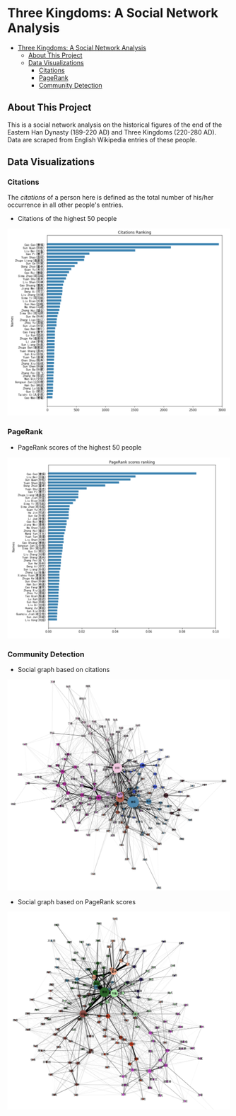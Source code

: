 
# Three Kingdoms: A Social Network Analysis

- [Three Kingdoms: A Social Network Analysis](#three-kingdoms-a-social-network-analysis)
  - [About This Project](#about-this-project)
  - [Data Visualizations](#data-visualizations)
    - [Citations](#citations)
    - [PageRank](#pagerank)
    - [Community Detection](#community-detection)

## About This Project

This is a social network analysis on the historical figures of the end of the Eastern Han Dynasty (189-220 AD) and Three Kingdoms (220-280 AD). Data are scraped from English Wikipedia entries of these people.

## Data Visualizations

### Citations

The *citations* of a person here is defined as the total number of his/her occurrence in all other people's entries.

- Citations of the highest 50 people

![Citations rank](./scrape_wikipedia/img/citations_rank.png)

### PageRank

- PageRank scores of the highest 50 people

![Pagerank scores rank](./scrape_wikipedia/img/pagerank_scores.png)

### Community Detection

- Social graph based on citations

![Social graph based on citations](./scrape_wikipedia/img/network_citations.png)

- Social graph based on PageRank scores

![Social graph based on PageRank](./scrape_wikipedia/img/network_pagerank.png)